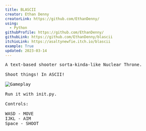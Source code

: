 ```yaml
---
title: BLASCII
creator: Ethan Denny
creatorLink: https://github.com/EthanDenny/
using:
  - Python
githubProfile: https://github.com/EthanDenny/
githubLink: https://github.com/EthanDenny/blascii
itchioLink: https://asaltynewfie.itch.io/blascii
example: True
updated: 2023-03-14
---
```

<pre>A text-based shooter sorta-kinda-like Nuclear Throne.

Shoot things! In ASCII!

<img alt="Gameplay" src="/winter2023/assets/submissions/blascii/gameplay.png" />

Run it with init.py.

Controls:

WASD - MOVE
IJKL - AIM
Space - SHOOT
</pre>
